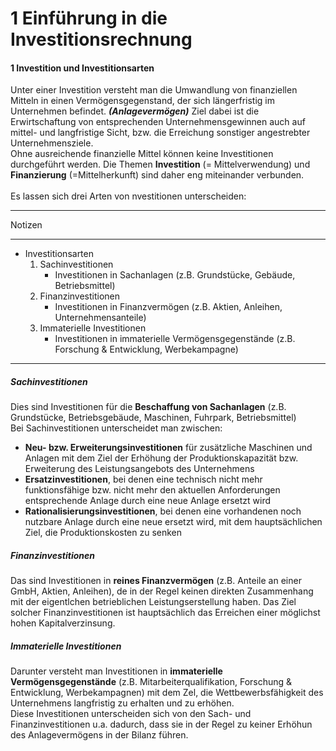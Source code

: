 1 Einführung in die Investitionsrechnung
=========================================

#### 1 Investition und Investitionsarten
Unter einer Investition versteht man die Umwandlung von finanziellen Mitteln in einen Vermögensgegenstand, der sich längerfristig im Unternehmen befindet. __*(Anlagevermögen)*__ Ziel dabei ist die Erwirtschaftung von entsprechenden Unternehmensgewinnen auch auf mittel- und langfristige Sicht, bzw. die Erreichung sonstiger angestrebter Unternehmensziele. <br>
Ohne ausreichende finanzielle Mittel können keine Investitionen durchgeführt werden. Die Themen **Investition** (= Mittelverwendung) und **Finanzierung** (=Mittelherkunft) sind daher eng miteinander verbunden. <br><br>
Es lassen sich drei Arten von nvestitionen unterscheiden:

---

Notizen

---

- Investitionsarten
   1. Sachinvestitionen <br>
      - Investitionen in Sachanlagen (z.B. Grundstücke, Gebäude, Betriebsmittel)
   2. Finanzinvestitionen <br>
      - Investitionen in Finanzvermögen (z.B. Aktien, Anleihen, Unternehmensanteile)
   3. Immaterielle Investitionen <br>
      - Investitionen in immaterielle Vermögensgegenstände (z.B. Forschung & Entwicklung, Werbekampagne)

---

##### Sachinvestitionen
Dies sind Investitionen für die **Beschaffung von Sachanlagen** (z.B. Grundstücke, Betriebsgebäude, Maschinen, Fuhrpark, Betriebsmittel) <br>
Bei Sachinvestitionen unterscheidet man zwischen:
- **Neu- bzw. Erweiterungsinvestitionen** für zusätzliche Maschinen und Anlagen mit dem Ziel der Erhöhung der Produktionskapazität bzw. Erweiterung des Leistungsangebots des Unternehmens
- **Ersatzinvestitionen**, bei denen eine technisch nicht mehr funktionsfähige bzw. nicht mehr den aktuellen Anforderungen entsprechende Anlage durch eine neue Anlage ersetzt wird
- **Rationalisierungsinvestitionen**, bei denen eine vorhandenen noch nutzbare Anlage durch eine neue ersetzt wird, mit dem hauptsächlichen Ziel, die Produktionskosten zu senken

##### Finanzinvestitionen
Das sind Investitionen in **reines Finanzvermögen** (z.B. Anteile an einer GmbH, Aktien, Anleihen), de in der Regel keinen direkten Zusammenhang mit der eigentlchen betrieblichen Leistungserstellung haben. Das Ziel solcher Finanzinvestitionen ist hauptsächlich das Erreichen einer möglichst hohen Kapitalverzinsung.

##### Immaterielle Investitionen
Darunter versteht man Investitionen in **immaterielle Vermögensgegenstände** (z.B. Mitarbeiterqualifikation, Forschung & Entwicklung, Werbekampagnen) mit dem Zel, die Wettbewerbsfähigkeit des Unternehmens langfristig zu erhalten und zu erhöhen. <br>
Diese Investitionen unterscheiden sich von den Sach- und Finanzinvestitionen u.a. dadurch, dass sie in der Regel zu keiner Erhöhun des Anlagevermögens in der Bilanz führen.
